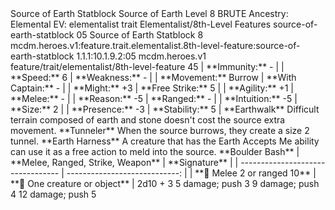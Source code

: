 <ability>
  <name>Source of Earth Statblock</name>
  <keywords>
    <keyword>Source of Earth</keyword>
  </keywords>
  <type>Level 8 BRUTE</type>
  <distance>Ancestry: Elemental</distance>
  <target>EV:</target>
  <metadata>
    <class>elementalist</class>
    <feature_type>trait</feature_type>
    <file_dpath>Elementalist/8th-Level Features</file_dpath>
    <item_id>source-of-earth-statblock</item_id>
    <item_index>05</item_index>
    <item_name>Source of Earth Statblock</item_name>
    <level>8</level>
    <scc>mcdm.heroes.v1:feature.trait.elementalist.8th-level-feature:source-of-earth-statblock</scc>
    <scdc>1.1.1:10.1.9.2:05</scdc>
    <source>mcdm.heroes.v1</source>
    <type>feature/trait/elementalist/8th-level-feature</type>
  </metadata>
  <effects>
    <effect type="mundane" name="Stamina">45         | **Immunity:** -     |
| **Speed:** 6            | **Weakness:** -     |
| **Movement:** Burrow    | **With Captain:** - |
| **Might:** +3           | **Free Strike:** 5  |
| **Agility:** +1         | **Melee:** -        |
| **Reason:** -5          | **Ranged:** -       |
| **Intuition:** -5       | **Size:** 2         |
| **Presence:** -3        | **Stability:** 5    |</effect>
    <effect type="mundane">**Earthwalk**
Difficult terrain composed of earth and stone doesn&apos;t cost the source extra movement.</effect>
    <effect type="mundane">**Tunneler**
When the source burrows, they create a size 2 tunnel.</effect>
    <effect type="mundane">**Earth Harness**
A creature that has the Earth Accepts Me ability can use it as a free action to meld into the source.</effect>
    <effect type="mundane">**Boulder Bash**
| **Melee, Ranged, Strike, Weapon** |                 **Signature** |
| --------------------------------- | ----------------------------: |
| **📏 Melee 2 or ranged 10**       | **🎯 One creature or object** |</effect>
    <effect type="roll">
      <roll>2d10 + 3</roll>
      <t1>5 damage; push 3</t1>
      <t2>9 damage; push 4</t2>
      <t3>12 damage; push 5</t3>
    </effect>
  </effects>
</ability>
